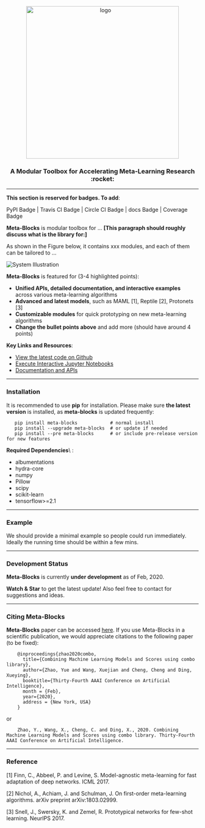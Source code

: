 <p align="center"><img src="https://github.com/alshedivat/meta-blocks/blob/master/docs/figs/meta-blocks.png?raw=true" alt="logo" width="400px" /></p>

<h3 align="center">A Modular Toolbox for Accelerating Meta-Learning Research :rocket:</h3>

----

**This section is reserved for badges. To add**:

PyPI Badge | Travis CI Badge | Circle CI Badge | docs Badge | Coverage Badge


**Meta-Blocks** is modular toolbox for ...
**[This paragraph should roughly discuss what is the library for:]**

As shown in the Figure below, it contains xxx modules, and each of them can be tailored to ...

 ![System Illustration](https://github.com/alshedivat/meta-blocks/blob/master/docs/figs/system_illustration.png?raw=true)

**Meta-Blocks** is featured for (3-4 highlighted points):

* **Unified APIs, detailed documentation, and interactive examples** across various meta-learning algorithms
* **Advanced and latest models**, such as MAML [1], Reptile [2], Protonets [3]
* **Customizable modules** for quick prototyping on new meta-learning algorithms
* **Change the bullet points above** and add more (should have around 4 points)

**Key Links and Resources**:


* [View the latest code on Github]()
* [Execute Interactive Jupyter Notebooks]()
* [Documentation and APIs]()

---

### Installation


It is recommended to use **pip** for installation. Please make sure
**the latest version** is installed, as **meta-blocks** is updated frequently:


```shell
   pip install meta-blocks            # normal install
   pip install --upgrade meta-blocks  # or update if needed
   pip install --pre meta-blocks      # or include pre-release version for new features
```

**Required Dependencies**\ :

* albumentations
* hydra-core
* numpy
* Pillow
* scipy
* scikit-learn
* tensorflow>=2.1


---

### Example

We should provide a minimal example so people could run immediately. Ideally the running time should be within a few mins.


----


### Development Status


**Meta-Blocks** is currently **under development** as of Feb, 2020.

**Watch & Star** to get the latest update! Also feel free to contact for suggestions and ideas.

----

### Citing Meta-Blocks

**Meta-Blocks** paper can be accessed [here]().
If you use Meta-Blocks in a scientific publication, we would appreciate citations to the following paper (to be fixed):

```
    @inproceedings{zhao2020combo,
      title={Combining Machine Learning Models and Scores using combo library},
      author={Zhao, Yue and Wang, Xuejian and Cheng, Cheng and Ding, Xueying},
      booktitle={Thirty-Fourth AAAI Conference on Artificial Intelligence},
      month = {Feb},
      year={2020},
      address = {New York, USA}
    }
```

or

```
    Zhao, Y., Wang, X., Cheng, C. and Ding, X., 2020. Combining Machine Learning Models and Scores using combo library. Thirty-Fourth AAAI Conference on Artificial Intelligence.
```

----


### Reference

[1] Finn, C., Abbeel, P. and Levine, S. Model-agnostic meta-learning for fast adaptation of deep networks. ICML 2017.

[2] Nichol, A., Achiam, J. and Schulman, J. On first-order meta-learning algorithms. arXiv preprint arXiv:1803.02999.

[3] Snell, J., Swersky, K. and Zemel, R. Prototypical networks for few-shot learning. NeurIPS 2017.

